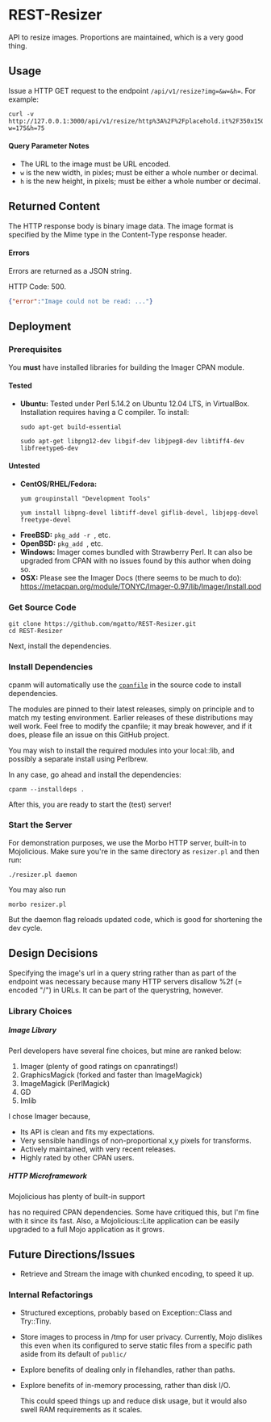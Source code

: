 REST-Resizer
============

API to resize images. Proportions are maintained, which is a very good thing.

Usage
-----

Issue a HTTP GET request to the endpoint `/api/v1/resize?img=&w=&h=`. For example:
```
curl -v http://127.0.0.1:3000/api/v1/resize/http%3A%2F%2Fplacehold.it%2F350x150.jpg?w=175&h=75
```
#### Query Parameter Notes

* The URL to the image must be URL encoded.
* `w` is the new width, in pixles; must be either a whole number or decimal.
* `h` is the new height, in pixels; must be either a whole number or decimal.

## Returned Content

The HTTP response body is binary image data. The image format is specified by
the Mime type in the Content-Type response header.

#### Errors

Errors are returned as a JSON string.

HTTP Code: 500.
```json
{"error":"Image could not be read: ..."}
```
Deployment
----------

### Prerequisites

You **must** have installed libraries for building the Imager CPAN module.

#### Tested

* **Ubuntu:**
    Tested under Perl 5.14.2 on Ubuntu 12.04 LTS, in VirtualBox. Installation
    requires having a C compiler. To install:
    ```
    sudo apt-get build-essential
    ```

    ```
    sudo apt-get libpng12-dev libgif-dev libjpeg8-dev libtiff4-dev libfreetype6-dev
    ```

#### Untested

* **CentOS/RHEL/Fedora:**
    ```
    yum groupinstall "Development Tools"
    ```
    ```
    yum install libpng-devel libtiff-devel giflib-devel, libjepg-devel freetype-devel
    ```
* **FreeBSD:**
    `pkg_add -r `, etc.
* **OpenBSD:**
    `pkg_add `, etc.
* **Windows:**
    Imager comes bundled with Strawberry Perl. It can also be upgraded from
    CPAN with no issues found by this author when doing so.
* **OSX:**
    Please see the Imager Docs (there seems to be much to do):
    https://metacpan.org/module/TONYC/Imager-0.97/lib/Imager/Install.pod

### Get Source Code

```
git clone https://github.com/mgatto/REST-Resizer.git
cd REST-Resizer
```
Next, install the dependencies.

### Install Dependencies

cpanm will automatically use the [`cpanfile`](https://github.com/mgatto/REST-Resizer/blob/master/cpanfile)
in the source code to install dependencies.

The modules are pinned to their latest releases, simply on principle and to match
my testing environment. Earlier releases of these distributions may well work.
Feel free to modify the cpanfile; it may break however, and if it does, please
file an issue on this GitHub project.

You may wish to install the required modules into your local::lib, and possibly
a separate install using Perlbrew.

In any case, go ahead and install the dependencies:
```
cpanm --installdeps .
```
After this, you are ready to start the (test) server!

### Start the Server

For demonstration purposes, we use the Morbo HTTP server, built-in to Mojolicious.
Make sure you're in the same directory as `resizer.pl` and then run:
```
./resizer.pl daemon
```
You may also run
```
morbo resizer.pl
```
But the daemon flag reloads updated code, which is good for shortening the dev cycle.

Design Decisions
----------------

Specifying the image's url in a query string rather than as part of the endpoint
was necessary because many HTTP servers disallow %2f (= encoded "/") in URLs.
It can be part of the querystring, however.

### Library Choices

##### Image Library

Perl developers have several fine choices, but mine are ranked below:

1. Imager (plenty of good ratings on cpanratings!)
2. GraphicsMagick (forked and faster than ImageMagick)
3. ImageMagick (PerlMagick)
4. GD
5. Imlib

I chose Imager because,

* Its API is clean and fits my expectations.
* Very sensible handlings of non-proportional x,y pixels for transforms.
* Actively maintained, with very recent releases.
* Highly rated by other CPAN users.

##### HTTP Microframework

Mojolicious has plenty of built-in support

has no required CPAN dependencies. Some have critiqued this, but
I'm fine with it since its fast. Also, a Mojolicious::Lite application can be
easily upgraded to a full Mojo application as it grows.

Future Directions/Issues
------------------------

* Retrieve and Stream the image with chunked encoding, to speed it up.

### Internal Refactorings

* Structured exceptions, probably based on Exception::Class and Try::Tiny.
* Store images to process in /tmp for user privacy. Currently, Mojo dislikes this even when its configured to serve static files from a specific path aside from its default of `public/`
* Explore benefits of dealing only in filehandles, rather than paths.
* Explore benefits of in-memory processing, rather than disk I/O.

    This could speed things up and reduce disk usage, but it would also swell
    RAM requirements as it scales.
